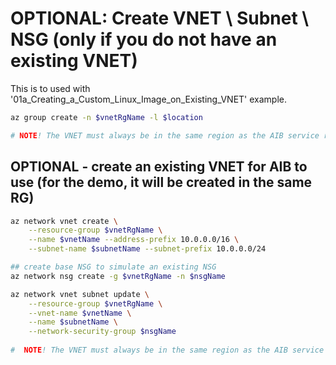 # OPTIONAL: Create VNET \ Subnet \ NSG (only if you do not have an existing VNET)

This is to used with '01a_Creating_a_Custom_Linux_Image_on_Existing_VNET' example.

```bash
az group create -n $vnetRgName -l $location

# NOTE! The VNET must always be in the same region as the AIB service region.
```

## OPTIONAL - create an existing VNET for AIB to use (for the demo, it will be created in the same RG)

```bash
az network vnet create \
    --resource-group $vnetRgName \
    --name $vnetName --address-prefix 10.0.0.0/16 \
    --subnet-name $subnetName --subnet-prefix 10.0.0.0/24

## create base NSG to simulate an existing NSG
az network nsg create -g $vnetRgName -n $nsgName

az network vnet subnet update \
    --resource-group $vnetRgName \
    --vnet-name $vnetName \
    --name $subnetName \
    --network-security-group $nsgName
    
#  NOTE! The VNET must always be in the same region as the AIB service region.

```